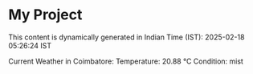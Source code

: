 # My Project

This content is dynamically generated in Indian Time (IST): 2025-02-18 05:26:24 IST


Current Weather in Coimbatore:
Temperature: 20.88 °C
Condition: mist
